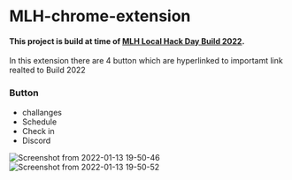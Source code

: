 # MLH-chrome-extension

#### This project is build at time of [MLH Local Hack Day Build 2022]().

In this extension there are 4 button which are hyperlinked to importamt link realted to Build 2022

### Button

- challanges
- Schedule
- Check in
- Discord

![Screenshot from 2022-01-13 19-50-46](https://user-images.githubusercontent.com/51878265/149347269-4ca8dc9c-b130-4c87-852d-be498d191175.png)
![Screenshot from 2022-01-13 19-50-52](https://user-images.githubusercontent.com/51878265/149347281-94c5e09e-0004-4065-8d15-525a3533388e.png)

